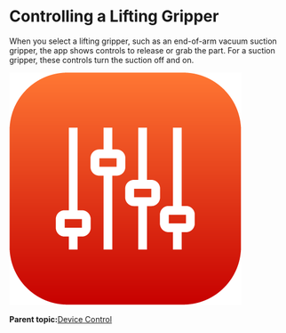 # Controlling a Lifting Gripper

When you select a lifting gripper, such as an end-of-arm vacuum suction gripper, the app shows controls to release or grab the part. For a suction gripper, these controls turn the suction off and on.

![](../Images/Device-Controls-App-5-x/device_control_icon_5x.png)

**Parent topic:**[Device Control](../5-Device-Controls-App/device_control_panel.md)

